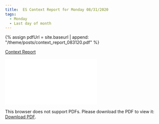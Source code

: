```yaml
---
title:  ES Context Report for Monday 08/31/2020
tags:
  - Monday
  - Last day of month
---
```


{% assign pdfUrl = site.baseurl | append: "/theme/posts/context_report_083120.pdf" %}

<a href="{{pdfUrl}}">Context Report</a>

<object data="{{pdfUrl}}" type="application/pdf" width="700px" height="700px">
    <embed src="{{pdfUrl}}">
        <p>This browser does not support PDFs. Please download the PDF to view it: <a href="{{pdfUrl}}">Download PDF</a>.</p>
    </embed>
</object>

